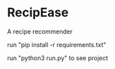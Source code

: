 # RecipEase

A recipe recommender

run "pip install -r requirements.txt"

run "python3 run.py" to see project
